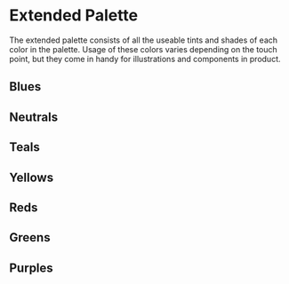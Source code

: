 # Extended Palette
The extended palette consists of all the useable tints and shades of each color in the palette. Usage of these colors varies depending on the touch point, but they come in handy for illustrations and components in product.

## Blues

<Color :swatches="blues"/>

## Neutrals

<Color :swatches="neutrals"/>

## Teals

<Color :swatches="teals"/>

## Yellows
<Color :swatches="yellows"/>

## Reds
<Color :swatches="reds"/>

## Greens
<Color :swatches="greens"/>

## Purples

<Color :swatches="purples"/>

<script setup>
  import Color from '../../.vitepress/components/ColorSwatches.vue'

  const blues = [
    {
      cssVar: "B300",
      colorName: "Miles Davis",
      clr: "#0D2156",
      textColor: "light"
    },
    {
      cssVar: "B200",
      colorName: "ADA Blue (ADA Logo)",
      clr: "#143281",
      textColor: "light"
    },
    {
      cssVar: "B100",
      colorName: "Rockies (Primary)",
      clr: "#1B43AD",
      textColor: "light"
    },
    {
      cssVar: "B80",
      colorName: "Indigo",
      clr: "#4969BD",
      textColor: "dark"
    },
    {
      cssVar: "B60",
      colorName: "Pacific Bridge",
      clr: "#768ECE",
      textColor: "dark"
    },
    {
      cssVar: "B40",
      colorName: "Bling",
      clr: "#A4B4DE",
      textColor: "dark"
    },
    {
      cssVar: "B20",
      colorName: "Ice",
      clr: "#D1D9EF",
      textColor: "dark"
    },
    {
      cssVar: "B00",
      colorName: "Hyperlink",
      clr: "#0A0CF5",
      textColor: "light"
    },
  ]

  const neutrals = [
    {
      cssVar: "N900",
      colorName: "Pure Black",
      clr: "#000000",
      textColor: "light"
    },
    {
      cssVar: "N600",
      colorName: "Batman",
      clr: "#050B16",
      textColor: "light"
    },
    {
      cssVar: "N500",
      colorName: "Black Pearl",
      clr: "#04182D",
      textColor: "light"
    },
    {
      cssVar: "N400",
      colorName: "Slate (Primary)",
      clr: "#1D2C47",
      textColor: "light"
    },
    {
      cssVar: "N300",
      colorName: "Pet Rock",
      clr: "#2F3B55",
      textColor: "light"
    },
    {
      cssVar: "N200",
      colorName: "Fjord",
      clr: "#404B63",
      textColor: "light"
    },
    {
      cssVar: "N100",
      colorName: "Comet",
      clr: "#525B72",
      textColor: "light"
    },
    {
      cssVar: "N90",
      colorName: "Pale Sky",
      clr: "#646C81",
      textColor: "light"
    },
    {
      cssVar: "N80",
      colorName: "Raven",
      clr: "#767D90",
      textColor: "dark"
    },
    {
      cssVar: "N70",
      colorName: "Manatee",
      clr: "#898F9F",
      textColor: "dark"
    },
    {
      cssVar: "N60",
      colorName: "Earl",
      clr: "#9CA1AF",
      textColor: "dark"
    },
    {
      cssVar: "N50",
      colorName: "Aluminum",
      clr: "#AFB3BF",
      textColor: "dark"
    },
    {
      cssVar: "N40",
      colorName: "Ghost",
      clr: "#C3C6CF",
      textColor: "dark"
    },
    {
      cssVar: "N30",
      colorName: "Concrete",
      clr: "#D7D9DF",
      textColor: "dark"
    },
    {
      cssVar: "N20",
      colorName: "Sugar (Primary)",
      clr: "#EBEDF0",
      textColor: "dark"
    },
    {
      cssVar: "N10",
      colorName: "Wash Me",
      clr: "#F2F4F6",
      textColor: "dark"
    },
    {
      cssVar: "N0",
      colorName: "Snow (Primary)",
      clr: "#FFFFFF",
      textColor: "dark"
    },
  ]

  const teals = [
    {
      cssVar: "T400",
      colorName: "Daintree",
      clr: "#01323B",
      textColor: "light"
    },
    {
      cssVar: "T300",
      colorName: "Blue Steel",
      clr: "#025563",
      textColor: "light"
    },
    {
      cssVar: "T200",
      colorName: "Blue Lagoon",
      clr: "#037F95",
      textColor: "light"
    },
    {
      cssVar: "T100",
      colorName: "Bob Ross (Primary)",
      clr: "#05AAC7",
      textColor: "dark"
    },
    {
      cssVar: "T80",
      colorName: "Prom Dress",
      clr: "#37BBD2",
      textColor: "dark"
    },
    {
      cssVar: "T60",
      colorName: "Viking",
      clr: "#69CCDD",
      textColor: "dark"
    },
    {
      cssVar: "T40",
      colorName: "Glacier",
      clr: "#9BDDE9",
      textColor: "dark"
    },
    {
      cssVar: "T20",
      colorName: "Blizzard",
      clr: "#CDEEF4",
      textColor: "dark"
    },
  ]

  const yellows = [
    {
      cssVar: "Y400",
      colorName: "Saddle Brown",
      clr: "#4C3200",
      textColor: "light"
    },
    {
      cssVar: "Y300",
      colorName: "Cinnamon",
      clr: "#805500",
      textColor: "light"
    },
    {
      cssVar: "Y200",
      colorName: "Pirate Gold",
      clr: "#BF8000",
      textColor: "dark"
    },
    {
      cssVar: "Y100",
      colorName: "Butterscotch (Primary)",
      clr: "#FFAB00",
      textColor: "dark"
    },
    {
      cssVar: "Y80",
      colorName: "Sunglow",
      clr: "#FFBC33",
      textColor: "dark"
    },
    {
      cssVar: "Y60",
      colorName: "Goldbeam",
      clr: "#FFCD66",
      textColor: "dark"
    },
    {
      cssVar: "Y40",
      colorName: "Cream Brulee",
      clr: "#FFDD99",
      textColor: "dark"
    },
    {
      cssVar: "Y20",
      colorName: "Sandy Beach",
      clr: "#FFEECC",
      textColor: "dark"
    },
  ]

  const reds = [
    {
      cssVar: "R400",
      colorName: "Van Cleef",
      clr: "#46170D",
      textColor: "light"
    },
    {
      cssVar: "R300",
      colorName: "Peanut",
      clr: "#742716",
      textColor: "light"
    },
    {
      cssVar: "R200",
      colorName: "Terracotta",
      clr: "#AD3B21",
      textColor: "light"
    },
    {
      cssVar: "R100",
      colorName: "Cinnabar (Primary)",
      clr: "#E84F2D",
      textColor: "dark"
    },
    {
      cssVar: "R80",
      colorName: "Burnt Sienna",
      clr: "#ED7257",
      textColor: "dark"
    },
    {
      cssVar: "R60",
      colorName: "Apricot",
      clr: "#F19581",
      textColor: "dark"
    },
    {
      cssVar: "R40",
      colorName: "Manhattan",
      clr: "#F6B9AB",
      textColor: "dark"
    },
    {
      cssVar: "R20",
      colorName: "Champagne",
      clr: "#FADCD5",
      textColor: "dark"
    },
  ]

  const greens = [
    {
      cssVar: "G400",
      colorName: "Forest",
      clr: "#0E3124",
      textColor: "light"
    },
    {
      cssVar: "G300",
      colorName: "Green Tea",
      clr: "#18523C",
      textColor: "light"
    },
    {
      cssVar: "G200",
      colorName: "Eucalyptus",
      clr: "#247B5A",
      textColor: "light"
    },
    {
      cssVar: "G100",
      colorName: "Mojito (Primary)",
      clr: "#31A579",
      textColor: "dark"
    },
    {
      cssVar: "G80",
      colorName: "Silver Tree",
      clr: "#5AB794",
      textColor: "dark"
    },
    {
      cssVar: "G60",
      colorName: "Monte Carlo",
      clr: "#83C9AF",
      textColor: "dark"
    },
    {
      cssVar: "G40",
      colorName: "Sinbad",
      clr: "#ADDBC9",
      textColor: "dark"
    },
    {
      cssVar: "G20",
      colorName: "Swans Down",
      clr: "#D6EDE4",
      textColor: "dark"
    },
  ]

  const purples = [
    {
      cssVar: "P400",
      colorName: "Mirage",
      clr: "#1B1733",
      textColor: "light"
    },
    {
      cssVar: "P300",
      colorName: "Port Gore",
      clr: "#2E2856",
      textColor: "light"
    },
    {
      cssVar: "P200",
      colorName: "Victoria",
      clr: "#453B81",
      textColor: "light"
    },
    {
      cssVar: "P100",
      colorName: "Prince (Primary)",
      clr: "#5D50AD",
      textColor: "light"
    },
    {
      cssVar: "P80",
      colorName: "Ship Cove",
      clr: "#7D73BD",
      textColor: "dark"
    },
    {
      cssVar: "P60",
      colorName: "Blue Bell",
      clr: "#9E96CE",
      textColor: "dark"
    },
    {
      cssVar: "P40",
      colorName: "Pigeon Post",
      clr: "#BEB9DE",
      textColor: "dark"
    },
    {
      cssVar: "P20",
      colorName: "Snuff",
      clr: "#DFDCEF",
      textColor: "dark"
    }
  ]
</script>